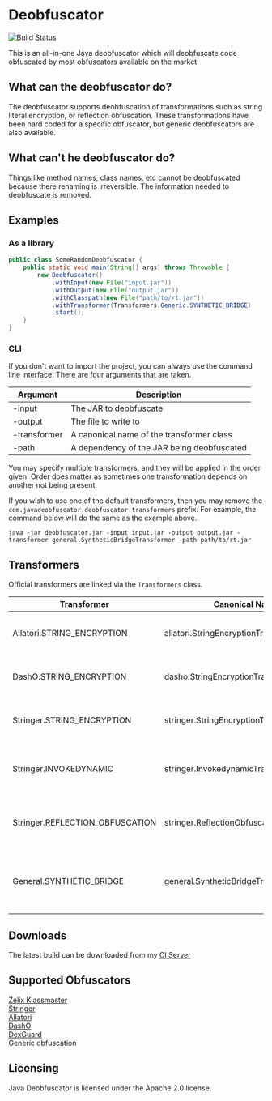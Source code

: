 # Deobfuscator
[![Build Status](https://ci.samczsun.com/buildStatus/icon?job=Deobfuscator)](https://ci.samczsun.com/job/Deobfuscator/)

This is an all-in-one Java deobfuscator which will deobfuscate code obfuscated by most obfuscators available on the market.

## What can the deobfuscator do?

The deobfuscator supports deobfuscation of transformations such as string literal encryption, or reflection obfuscation. These transformations have been hard coded for a specific obfuscator, but generic deobfuscators are also available.

## What can't he deobfuscator do?

Things like method names, class names, etc cannot be deobfuscated because there renaming is irreversible. The information needed to deobfuscate is removed.

## Examples

### As a library

```java
public class SomeRandomDeobfuscator {
    public static void main(String[] args) throws Throwable {
        new Deobfuscator()
            .withInput(new File("input.jar"))
            .withOutput(new File("output.jar"))
            .withClasspath(new File("path/to/rt.jar"))
            .withTransformer(Transformers.Generic.SYNTHETIC_BRIDGE)
            .start();
    }
}
```

### CLI

If you don't want to import the project, you can always use the command line interface. There are four arguments that are taken.

| Argument | Description |
| --- | --- |
| -input | The JAR to deobfuscate |
| -output | The file to write to |
| -transformer | A canonical name of the transformer class|
| -path | A dependency of the JAR being deobfuscated |

You may specify multiple transformers, and they will be applied in the order given. Order does matter as sometimes one transformation depends on another not being present.

If you wish to use one of the default transformers, then you may remove the `com.javadeobfuscator.deobfuscator.transformers` prefix. For example, the command below will do the same as the example above.

`java -jar deobfuscator.jar -input input.jar -output output.jar -transformer general.SyntheticBridgeTransformer -path path/to/rt.jar`

## Transformers

Official transformers are linked via the `Transformers` class.

| Transformer | Canonical Name |  Description |
| --- | --- | --- |
| Allatori.STRING_ENCRYPTION | allatori.StringEncryptionTransformer | Decrypts strings encrypted by Allatori |
| DashO.STRING_ENCRYPTION | dasho.StringEncryptionTransformer | Decrypts strings encrypted by DashO |
| Stringer.STRING_ENCRYPTION | stringer.StringEncryptionTransformer | Decrypts strings encrypted by Stringer |
| Stringer.INVOKEDYNAMIC | stringer.InvokedynamicTransformer | Decrypts invokedynamic obfuscated calls by Stringer |
| Stringer.REFLECTION_OBFUSCATION | stringer.ReflectionObfuscationTransformer | Decrypts reflection obfuscated calls by Stringer |
| General.SYNTHETIC_BRIDGE | general.SyntheticBridgeTransformer | Removes synthetic and bridge modifiers from all methods and fields |

## Downloads

The latest build can be downloaded from my [CI Server](https://ci.samczsun.com/job/Deobfuscator/)

## Supported Obfuscators

[Zelix Klassmaster](http://www.zelix.com/)  
[Stringer](https://jfxstore.com/stringer/)  
[Allatori](http://www.allatori.com/)  
[DashO](https://www.preemptive.com/products/dasho/overview)  
[DexGuard](https://www.guardsquare.com/dexguard)  
Generic obfuscation

## Licensing

Java Deobfuscator is licensed under the Apache 2.0 license.